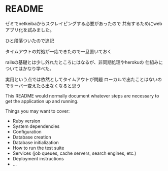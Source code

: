 # README

ゼミでnetkeibaからスクレイピングする必要があったので
共有するためにwebアプリ化を試みました。

ひと段落ついたので追記

タイムアウトの対処が一応できたので一旦置いておく

railsの基礎とは少し外れたところにはなるが、非同期処理やherokuの
仕組みについてはかなり学べた。

実用という点では依然としてタイムアウトが問題
ローカルで出たことはないのでサーバー変えたら出なくなると思う

This README would normally document whatever steps are necessary to get the
application up and running.

Things you may want to cover:

* Ruby version
* System dependencies
* Configuration
* Database creation
* Database initialization
* How to run the test suite
* Services (job queues, cache servers, search engines, etc.)
* Deployment instructions
* ...
